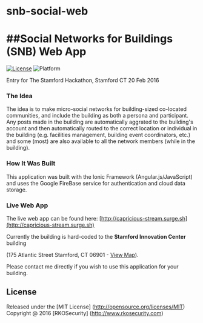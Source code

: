# snb-social-web

##Social Networks for Buildings (SNB) Web App
===
[![License](https://img.shields.io/badge/license-MIT-orange.svg?style=flat-square)](https://raw.githubusercontent.com/mkobar/snb-social-web/master/LICENSE)
![Platform](https://img.shields.io/badge/platform-Web-orange.svg)

Entry for The Stamford Hackathon, Stamford CT 20 Feb 2016

### The Idea
The idea is to make micro-social networks for building-sized co-located communities, and include the building as both a persona and participant.  Any posts made in the building are automatically aggrated to the building's account and then automatically routed to the correct location or individual in the building (e.g. facilities management, building event coordinators, etc.) and some (most) are also available to all the network members (while in the building).

### How It Was Built
This application was built with the Ionic Framework (Angular.js/JavaScript) and uses the Google FireBase service for authentication and cloud data storage.

### Live Web App

The live web app can be found here:  [http://capricious-stream.surge.sh](http://capricious-stream.surge.sh)

Currently the building is hard-coded to the **Stamford Innovation Center** building 

(175 Atlantic Street Stamford, CT 06901 - [View Map](https://www.google.com/maps/place/175+Atlantic+St,+Stamford,+CT+06901/@41.0529486,-73.5420202,17z/)).

Please contact me directly if you wish to use this application for your building.

## License

Released under the [MIT License] (http://opensource.org/licenses/MIT)
Copyright @ 2016 [RKOSecurity] (http://www.rkosecurity.com)
